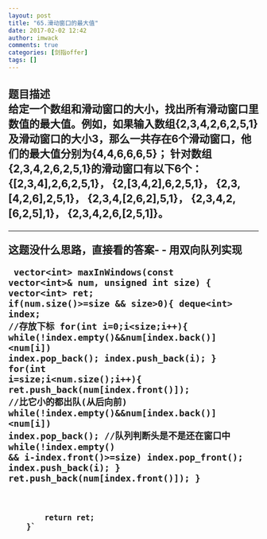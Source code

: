 ```yaml
---
layout: post
title: "65.滑动窗口的最大值"
date: 2017-02-02 12:42
author: imwack
comments: true
categories: [剑指offer]
tags: []
---
```

<h2 class="subject-item-title">题目描述


<div class="subject-describe">给定一个数组和滑动窗口的大小，找出所有滑动窗口里数值的最大值。例如，如果输入数组{2,3,4,2,6,2,5,1}及滑动窗口的大小3，那么一共存在6个滑动窗口，他们的最大值分别为{4,4,6,6,6,5}； 针对数组{2,3,4,2,6,2,5,1}的滑动窗口有以下6个： {[2,3,4],2,6,2,5,1}， {2,[3,4,2],6,2,5,1}， {2,3,[4,2,6],2,5,1}， {2,3,4,[2,6,2],5,1}， {2,3,4,2,[6,2,5],1}， {2,3,4,2,6,[2,5,1]}。</div>
<div class="subject-describe">

<hr />

这题没什么思路，直接看的答案- - 用双向队列实现</div>
<div class="subject-describe">


<code class="">    vector&lt;int&gt; maxInWindows(const vector&lt;int&gt;&amp; num, unsigned int size)
        {
            vector&lt;int&gt; ret;
            if(num.size()&gt;=size &amp;&amp; size&gt;0){
                deque&lt;int&gt; index;             //存放下标
                for(int i=0;i&lt;size;i++){
                    while(!index.empty()&amp;&amp;num[index.back()]&lt;num[i])
                        index.pop_back();
                    index.push_back(i);
                }
                for(int i=size;i&lt;num.size();i++){
                    ret.push_back(num[index.front()]);
                    //比它小的都出队(从后向前)
                    while(!index.empty()&amp;&amp;num[index.back()]&lt;num[i])
                        index.pop_back();
                    //队列判断头是不是还在窗口中
                    while(!index.empty() &amp;&amp; i-index.front()&gt;=size)
                        index.pop_front();
                    index.push_back(i);
                }
                ret.push_back(num[index.front()]);
            }
            
            return ret;
        }`

&nbsp;

</div>
